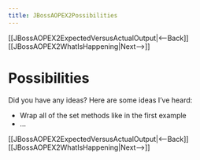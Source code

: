 ```yaml
---
title: JBossAOPEX2Possibilities
---
```

[[JBossAOPEX2ExpectedVersusActualOutput|<--Back]] [[JBossAOPEX2WhatIsHappening|Next-->]]

# Possibilities
Did you have any ideas? Here are some ideas I’ve heard:
* Wrap all of the set methods like in the first example
* …

[[JBossAOPEX2ExpectedVersusActualOutput|<--Back]] [[JBossAOPEX2WhatIsHappening|Next-->]]
